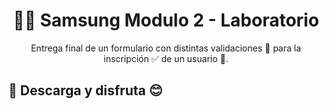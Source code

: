 <h1 align="center">
  🐘🎯 Samsung Modulo 2 - Laboratorio
</h1>

<p align="center">
  Entrega final de un formulario con distintas validaciones 👩‍ para la inscripción ✅ de un usuario 🤩.
</p>

## 🚀 Descarga y disfruta 😊
